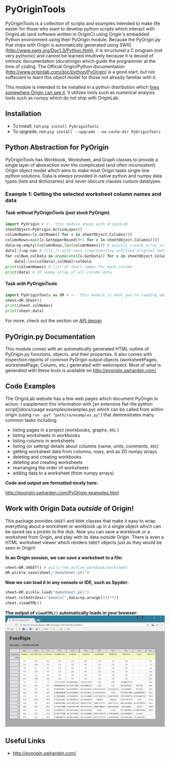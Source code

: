 # PyOriginTools
PyOriginTools is a collection of scripts and examples intended to make life easier for those who want to develop python scripts which interact with OriginLab (and software written in OriginC) using Origin's embedded Python environment using their PyOrigin module. Because the PyOrigin.py that ships with Origin is automatically generated using SWIG (http://www.swig.org/Doc1.3/Python.html), it is structured a C program (not very pythonic) and cannot be learned intuitively because it is devoid of intrinsic documentation (docstrings) which guide the programmer at the time of coding. The Official Origin/Python documentation (http://www.originlab.com/doc/python/PyOrigin) is a good start, but not suffecient to learn this object model for those not already familiar with it. 

This module is intended to be installed in a python distribution which [lives somewhere Origin can see it](http://www.originlab.com/doc/LabTalk/guide/work-with-python#A_Note_to_Use_Python_Extensions). It utilizes tools such as numerical analysis tools such as numpy which do not ship with OriginLab.

## Installation
* To install, run ```pip install PyOriginTools```
* To upgrade, run ```pip install --upgrade --no-cache-dir PyOriginTools```

## Python Abstraction for PyOrigin
PyOriginTools has Workbook, Worksheet, and Graph classes to provide a single layer of abstraction over the complicated (and often inconsistent) Origin object model which aims to make most Origin tasks single-line python solutions. Data is _always_ provided in native python and numpy data types (lists and dictionaries) and never obscure classes custom datatypes.

### Example 1: Getting the selected worksheet column names and data

#### Task without PyOriginTools (just stock PyOrigin)
```python
import PyOrigin # <-- this module ships with OriginLab
sheetObject=PyOrigin.ActiveLayer()
columnNames=[x.GetName() for x in sheetObject.Columns()]
columnRows=max([x.GetUpperBound()+1 for x in sheetObject.Columns()])
data=np.empty((columnRows,len(columnNames))) # quickly create array scaffold
data[:]=np.nan # fill it with nans (representing unfilled original data)
for colNum,colData in enumerate([x.GetData() for x in sheetObject.Columns()]):
    data[:len(colData),colNum]=colData
print(columnNames) # list of short names for each column
print(data) # 2D numpy array of all column data
```
####  Task _with_ PyOriginTools
```python
import PyOriginTools as OR # <-- this module is what you're reading about!
sheet=OR.Sheet()
print(sheet.colNames)
print(sheet.data)
```

For more, check out the section on [API design](documentation/API-design)

## PyOrigin.py Documentation
This module comes with an automatically generated HTML outline of PyOrigin.py functions, objects, and their properties. It also comes with inspection reports of common PyOrigin output objects (worksheetPages, worksheetPage, Column, etc.) generated with webinspect. Most of what is generated with these tools is available on http://pyorigin.swharden.com/

## Code Examples
The OriginLab website has a few web pages which document PyOrigin in action. I supplement this information with [an extensive flat-file python script](docs/usage examples/examples.py) which can be called from within origin (using `run -pyf "path/to/examples.py"`) that demonstrates many common tasks including:
* listing pages in a project (workbooks, graphs, etc.)
* listing worksheets in workbooks
* listing columns in worksheets
* listing (or setting) details about columns (name, units, comments, etc)
* getting worksheet data from columns, rows, and as 2D numpy arrays
* deleting and creating workbooks
* deleting and creating worksheets
* rearranging the order of worksheets
* adding data to a worksheet (from numpy arrays)

**Code and output are formatted nicely here:**

http://pyorigin.swharden.com/PyOrigin-examples.html

## Work with Origin Data _outside_ of Origin!
This package provides `SHEET` and `BOOK` classes that make it easy to wrap everything about a worksheet or workbook up in a single object which can be saved (as a pickle) to the disk. Now you can save a workbook or a worksheet from Origin, and play with its data outside Origin. There is even a HTML worksheet viewer which renders `SHEET` objects just as they would be seen in Origin!

**In an Origin session, we can save a worksheet to a file:**
```python
sheet=OR.SHEET() # pulls the active workbook/worksheet
OR.pickle_save(sheet,"demoSheet.pkl")
```

**Now we can load it in any console or IDE, such as Spyder:**
```python
sheet=OR.pickle_load("demoSheet.pkl")
sheet.colAdd(desc="demoCol",data=np.arange(15)**2)
sheet.viewHTML()
```
**The output of `viewHTML()` automatically loads in your browser:**
![](documentation/screenshots/fauxrigin.png)

## Useful Links
* http://pyorigin.swharden.com/
